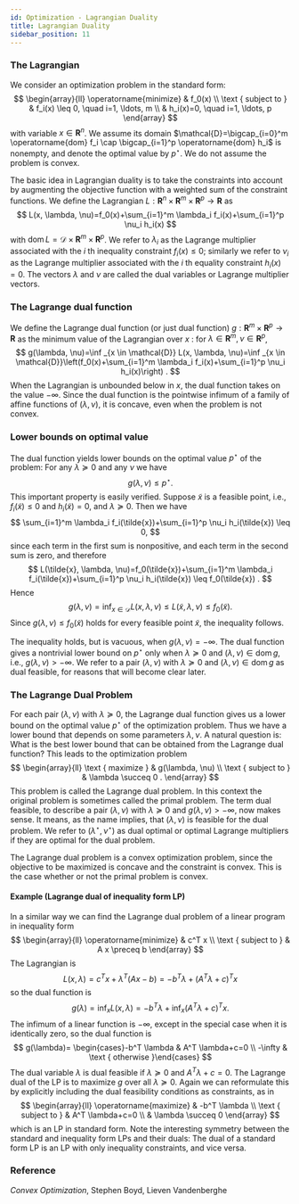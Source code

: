 ```yaml
---
id: Optimization - Lagrangian Duality
title: Lagrangian Duality
sidebar_position: 11
---
```


### The Lagrangian

We consider an optimization problem in the standard form:
$$
\begin{array}{ll}
\operatorname{minimize} & f_0(x) \\
\text { subject to } & f_i(x) \leq 0, \quad i=1, \ldots, m \\
& h_i(x)=0, \quad i=1, \ldots, p
\end{array}
$$
with variable $x \in \mathbf{R}^n$. We assume its domain $\mathcal{D}=\bigcap_{i=0}^m \operatorname{dom} f_i \cap \bigcap_{i=1}^p \operatorname{dom} h_i$ is nonempty, and denote the optimal value by $p^{\star}$. We do not assume the problem is convex.

The basic idea in Lagrangian duality is to take the constraints into account by augmenting the objective function with a weighted sum of the constraint functions. We define the Lagrangian $L: \mathbf{R}^n \times \mathbf{R}^m \times \mathbf{R}^p \rightarrow \mathbf{R}$ as
$$
L(x, \lambda, \nu)=f_0(x)+\sum_{i=1}^m \lambda_i f_i(x)+\sum_{i=1}^p \nu_i h_i(x)
$$
with $\operatorname{dom} L=\mathcal{D} \times \mathbf{R}^m \times \mathbf{R}^p$. We refer to $\lambda_i$ as the Lagrange multiplier associated with the $i$ th inequality constraint $f_i(x) \leq 0$; similarly we refer to $\nu_i$ as the Lagrange multiplier associated with the $i$ th equality constraint $h_i(x)=0$. The vectors $\lambda$ and $\nu$ are called the dual variables or Lagrange multiplier vectors.

### The Lagrange dual function

We define the Lagrange dual function (or just dual function) $g: \mathbf{R}^m \times \mathbf{R}^p \rightarrow \mathbf{R}$ as the minimum value of the Lagrangian over $x$ : for $\lambda \in \mathbf{R}^m, \nu \in \mathbf{R}^p$,
$$
g(\lambda, \nu)=\inf _{x \in \mathcal{D}} L(x, \lambda, \nu)=\inf _{x \in \mathcal{D}}\left(f_0(x)+\sum_{i=1}^m \lambda_i f_i(x)+\sum_{i=1}^p \nu_i h_i(x)\right) .
$$
When the Lagrangian is unbounded below in $x$, the dual function takes on the value $-\infty$. Since the dual function is the pointwise infimum of a family of affine functions of $(\lambda, \nu)$, it is concave, even when the problem is not convex.

### Lower bounds on optimal value

The dual function yields lower bounds on the optimal value $p^{\star}$ of the problem: For any $\lambda \succeq 0$ and any $\nu$ we have
$$
g(\lambda, \nu) \leq p^{\star} .
$$
This important property is easily verified. Suppose $\tilde{x}$ is a feasible point, i.e., $f_i(\tilde{x}) \leq 0$ and $h_i(\tilde{x})=0$, and $\lambda \succeq 0$. Then we have
$$
\sum_{i=1}^m \lambda_i f_i(\tilde{x})+\sum_{i=1}^p \nu_i h_i(\tilde{x}) \leq 0,
$$
since each term in the first sum is nonpositive, and each term in the second sum is zero, and therefore
$$
L(\tilde{x}, \lambda, \nu)=f_0(\tilde{x})+\sum_{i=1}^m \lambda_i f_i(\tilde{x})+\sum_{i=1}^p \nu_i h_i(\tilde{x}) \leq f_0(\tilde{x}) .
$$
Hence
$$
g(\lambda, \nu)=\inf _{x \in \mathcal{D}} L(x, \lambda, \nu) \leq L(\tilde{x}, \lambda, \nu) \leq f_0(\tilde{x}) .
$$
Since $g(\lambda, \nu) \leq f_0(\tilde{x})$ holds for every feasible point $\tilde{x}$, the inequality follows.

The inequality holds, but is vacuous, when $g(\lambda, \nu)=-\infty$. The dual function gives a nontrivial lower bound on $p^{\star}$ only when $\lambda \succeq 0$ and $(\lambda, \nu) \in \operatorname{dom} g$, i.e., $g(\lambda, \nu)>-\infty$. We refer to a pair $(\lambda, \nu)$ with $\lambda \succeq 0$ and $(\lambda, \nu) \in \operatorname{dom} g$ as dual feasible, for reasons that will become clear later.

### The Lagrange Dual Problem

For each pair $(\lambda, \nu)$ with $\lambda \succeq 0$, the Lagrange dual function gives us a lower bound on the optimal value $p^{\star}$ of the optimization problem. Thus we have a lower bound that depends on some parameters $\lambda, \nu$. A natural question is: What is the best lower bound that can be obtained from the Lagrange dual function?
This leads to the optimization problem
$$
\begin{array}{ll}
\text { maximize } & g(\lambda, \nu) \\
\text { subject to } & \lambda \succeq 0 .
\end{array}
$$
This problem is called the Lagrange dual problem. In this context the original problem is sometimes called the primal problem. The term dual feasible, to describe a pair $(\lambda, \nu)$ with $\lambda \succeq 0$ and $g(\lambda, \nu)>-\infty$, now makes sense. It means, as the name implies, that $(\lambda, \nu)$ is feasible for the dual problem. We refer to $\left(\lambda^{\star}, \nu^{\star}\right)$ as dual optimal or optimal Lagrange multipliers if they are optimal for the dual problem.

The Lagrange dual problem is a convex optimization problem, since the objective to be maximized is concave and the constraint is convex. This is the case whether or not the primal problem is convex.

#### Example (Lagrange dual of inequality form LP)

In a similar way we can find the Lagrange dual problem of a linear program in inequality form
$$
\begin{array}{ll}
\operatorname{minimize} & c^T x \\
\text { subject to } & A x \preceq b
\end{array}
$$
The Lagrangian is
$$
L(x, \lambda)=c^T x+\lambda^T(A x-b)=-b^T \lambda+\left(A^T \lambda+c\right)^T x
$$
so the dual function is
$$
g(\lambda)=\inf _x L(x, \lambda)=-b^T \lambda+\inf _x\left(A^T \lambda+c\right)^T x .
$$
The infimum of a linear function is $-\infty$, except in the special case when it is identically zero, so the dual function is
$$
g(\lambda)= \begin{cases}-b^T \lambda & A^T \lambda+c=0 \\ -\infty & \text { otherwise }\end{cases}
$$
The dual variable $\lambda$ is dual feasible if $\lambda \succeq 0$ and $A^T \lambda+c=0$.
The Lagrange dual of the LP is to maximize $g$ over all $\lambda \succeq 0$. Again we can reformulate this by explicitly including the dual feasibility conditions as constraints, as in
$$
\begin{array}{ll}
\operatorname{maximize} & -b^T \lambda \\
\text { subject to } & A^T \lambda+c=0 \\
& \lambda \succeq 0
\end{array}
$$
which is an LP in standard form.
Note the interesting symmetry between the standard and inequality form LPs and their duals: The dual of a standard form LP is an LP with only inequality constraints, and vice versa.

### Reference

*Convex Optimization*, Stephen Boyd, Lieven Vandenberghe